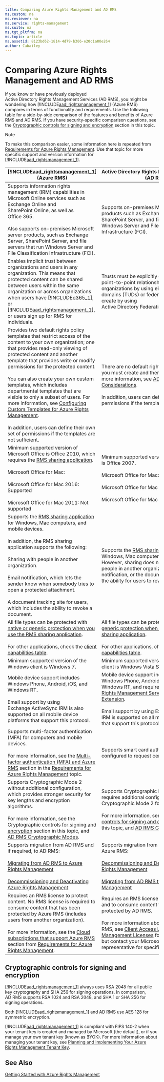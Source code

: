```yaml
---
title: Comparing Azure Rights Management and AD RMS
ms.custom: na
ms.reviewer: na
ms.service: rights-management
ms.suite: na
ms.tgt_pltfrm: na
ms.topic: article
ms.assetid: 8123bd62-1814-4d79-b306-e20c1a00e264
author: Cabailey
---
```

# Comparing Azure Rights Management and AD RMS
If you know or have previously deployed Active Directory Rights Management Services (AD RMS), you might be wondering how [!INCLUDE[aad_rightsmanagement_1](/Token/aad_rightsmanagement_1_md.md)] (Azure RMS) compares in terms of functionality and requirements. Use the following table for a side-by-side comparison of the features and benefits of Azure RMS and AD RMS. If you have security-specific comparison questions, see the [Cryptographic controls for signing and encryption](comparing-azure-rights-management-and-ad-rms.md#BKMK_CryptographicControls) section in this topic.

> [!NOTE]
> To make this comparison easier, some information here is repeated from [Requirements for Azure Rights Management](requirements-for-azure-rights-management.md). Use that topic for more specific support and version information for [!INCLUDE[aad_rightsmanagement_1](/Token/aad_rightsmanagement_1_md.md)].

|[!INCLUDE[aad_rightsmanagement_1](/Token/aad_rightsmanagement_1_md.md)] (Azure RMS)|Active Directory Rights Management Services (AD RMS)|
|-----------------------------------------------------------------------------------------|--------------------------------------------------------|
|Supports information rights management (IRM) capabilities in Microsoft Online services such as Exchange Online and SharePoint Online, as well as Office 365.<br /><br />Also supports on-premises Microsoft server products, such as Exchange Server, SharePoint Server, and file servers that run Windows Server and File Classification Infrastructure (FCI).|Supports on-premises Microsoft server products such as Exchange Server, SharePoint Server, and file servers that run Windows Server and File Classification Infrastructure (FCI).|
|Enables implicit trust between organizations and users in any organization. This means that protected content can be shared between users within the same organization or across organizations when users have [!INCLUDE[o365_1](/Token/o365_1_md.md)], or [!INCLUDE[aad_rightsmanagement_1](/Token/aad_rightsmanagement_1_md.md)], or users sign up for RMS for individuals.|Trusts must be explicitly defined in a direct point-to-point relationship between two organizations by using either trusted user domains (TUDs) or federated trusts that you create by using Active Directory Federation Services (AD FS).|
|Provides two default rights policy templates that restrict access of the content to your own organization; one that provides read-only viewing of protected content and another template that provides write or modify permissions for the protected content.<br /><br />You can also create your own custom templates, which includes departmental templates that are visible to only a subset of users. For more information, see [Configuring Custom Templates for Azure Rights Management](configuring-custom-templates-for-azure-rights-management.md).<br /><br />In addition, users can define their own set of permissions if the templates are not sufficient.|There are no default rights policy templates; you must create and then distribute these. For more information, see [AD RMS Policy Template Considerations](http://go.microsoft.com/fwlink/?LinkId=154765).<br /><br />In addition, users can define their own set of permissions if the templates are not sufficient.|
|Minimum supported version of Microsoft Office is Office 2010, which requires the [RMS sharing application](http://technet.microsoft.com/library/dn339006.aspx).<br /><br />Microsoft Office for Mac:<br /><br />Microsoft Office for Mac 2016: Supported<br /><br />Microsoft Office for Mac 2011: Not supported|Minimum supported version of Microsoft Office is Office 2007.<br /><br />Microsoft Office for Mac:<br /><br />Microsoft Office for Mac 2016: Supported<br /><br />Microsoft Office for Mac 2011: Supported|
|Supports the [RMS sharing application](https://technet.microsoft.com/library/dn919648%28v=ws.10%29.aspx) for Windows, Mac computers, and mobile devices.<br /><br />In addition, the RMS sharing application supports the following:<br /><br />Sharing with people in another organization.<br /><br />Email notification, which lets the sender know when somebody tries to open a protected attachment.<br /><br />A document tracking site for users, which includes the ability to revoke a document.|Supports the [RMS sharing application](https://technet.microsoft.com/library/dn919648%28v=ws.10%29.aspx) for Windows, Mac computers, and mobile devices. However, sharing does not support sharing with people in another organization, email notification, or the document tracking site and the ability for users to revoke documents.|
|All file types can be protected with [native or generic protection when you use the RMS sharing application](https://technet.microsoft.com/library/dn339003%28v=ws.10%29.aspx).<br /><br />For other applications, check the [client capabilities table](https://technet.microsoft.com/library/dn655136.aspx).|All file types can be protected with [native or generic protection when you use the RMS sharing application](https://technet.microsoft.com/library/dn339003%28v=ws.10%29.aspx).<br /><br />For other applications, check the [client capabilities table](https://technet.microsoft.com/library/dn655136.aspx).|
|Minimum supported version of the Windows client is Windows 7.|Minimum supported version of the Windows client is Windows Vista Service Pack 2.|
|Mobile device support includes Windows Phone, Android, iOS, and Windows RT.<br /><br />Email support by using Exchange ActiveSync IRM is also supported on all mobile device platforms that support this protocol.|Mobile device support includes Windows Phone, Android, iOS, and Windows RT, and requires the [Active Directory Rights Management Services Mobile Device Extension](http://technet.microsoft.com/library/a69ead9d-7dd3-4b38-9830-4728e9757341).<br /><br />Email support by using Exchange ActiveSync IRM is supported on all mobile device platforms that support this protocol.|
|Supports multi-factor authentication (MFA) for computers and mobile devices.<br /><br />For more information, see the [Multi-factor authentication (MFA) and Azure RMS](requirements-for-azure-rights-management.md#BKMK_MFA) section in the [Requirements for Azure Rights Management](requirements-for-azure-rights-management.md) topic.|Supports smart card authentication if IIS is configured to request certificates.|
|Supports Cryptographic Mode 2 without additional configuration, which provides stronger security for key lengths and encryption algorithms.<br /><br />For more information, see the [Cryptographic controls for signing and encryption](comparing-azure-rights-management-and-ad-rms.md#BKMK_CryptographicControls) section in this topic, and [AD RMS Cryptographic Modes](http://go.microsoft.com/fwlink/?LinkId=266659).|Supports Cryptographic Mode 1 by default and requires additional configuration to support Cryptographic Mode 2 for stronger security.<br /><br />For more information, see the [Cryptographic controls for signing and encryption](comparing-azure-rights-management-and-ad-rms.md#BKMK_CryptographicControls) section in this topic, and [AD RMS Cryptographic Modes](http://go.microsoft.com/fwlink/?LinkId=266659).|
|Supports migration from AD RMS and if required, to AD RMS:<br /><br />[Migrating from AD RMS to Azure Rights Management](migrating-from-ad-rms-to-azure-rights-management.md)<br /><br />[Decommissioning and Deactivating Azure Rights Management](decommissioning-and-deactivating-azure-rights-management.md)|Supports migration from Azure RMS and to Azure RMS:<br /><br />[Decommissioning and Deactivating Azure Rights Management](decommissioning-and-deactivating-azure-rights-management.md)<br /><br />[Migrating from AD RMS to Azure Rights Management](migrating-from-ad-rms-to-azure-rights-management.md)|
|Requires an RMS license to protect content. No RMS license is required to consume content that has been protected by Azure RMS (includes users from another organization).<br /><br />For more information, see the [Cloud subscriptions that support Azure RMS](requirements-for-azure-rights-management.md#BKMK_SupportedSubscriptions) section from    [Requirements for Azure Rights Management](requirements-for-azure-rights-management.md).|Requires an RMS license to protect content, and to consume  content that has been protected by AD RMS.<br /><br />For more information about licensing for AD RMS, see [Client Access Licenses and Management Licenses](https://www.microsoft.com/en-us/Licensing/product-licensing/client-access-license.aspx) for general information, but contact your Microsoft partner or Microsoft representative for specific information.|

## <a name="BKMK_CryptographicControls"></a>Cryptographic controls for signing and encryption
[!INCLUDE[aad_rightsmanagement_1](/Token/aad_rightsmanagement_1_md.md)] always uses RSA 2048 for all public key cryptography and SHA 256 for signing operations. In comparison, AD RMS supports RSA 1024 and RSA 2048, and SHA 1 or SHA 256 for signing operations.

Both [!INCLUDE[aad_rightsmanagement_1](/Token/aad_rightsmanagement_1_md.md)] and AD RMS use AES 128 for symmetric encryption.

[!INCLUDE[aad_rightsmanagement_1](/Token/aad_rightsmanagement_1_md.md)] is compliant with FIPS 140-2 when your tenant key is created and managed by Microsoft (the default), or if you manage your own tenant key (known as BYOK). For more information about managing your tenant key, see [Planning and Implementing Your Azure Rights Management Tenant Key](planning-and-implementing-your-azure-rights-management-tenant-key.md).

## See Also
[Getting Started with Azure Rights Management](getting-started-with-azure-rights-management.md)

